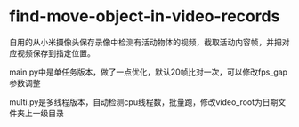 # find-move-object-in-video-records
自用的从小米摄像头保存录像中检测有活动物体的视频，截取活动内容帧，并把对应视频保存到指定位置。

main.py中是单任务版本，做了一点优化，默认20帧比对一次，可以修改fps_gap参数调整

multi.py是多线程版本，自动检测cpu线程数，批量跑，修改video_root为日期文件夹上一级目录
